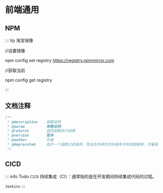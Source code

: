 # 前端通用

## NPM

::: tip 淘宝镜像

//设置镜像

npm config set registry https://registry.npmmirror.com

//获取当前

npm config get registry

:::

## 文档注释
``` js
/**
 * @description    函数说明
 * @param          参数说明
 * @returns        返回函数执行结果
 * @version        版本
 * @author         作者
 * @deprecated     指示一个函数已经废弃，而且在将来的代码版本中将彻底删除，尽量避免使用这段代码
 */
```

## CICD

::: info Todo
`CICD`
持续集成（CI）：通常指的是在开发期间持续集成代码的过程。

`Jenkins`
:::
